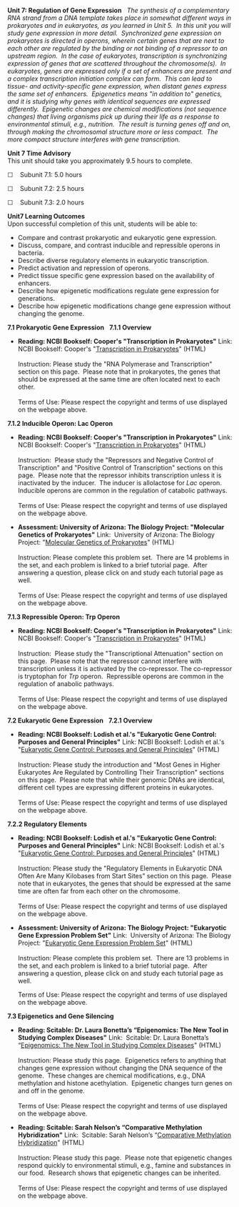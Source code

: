 **Unit 7: Regulation of Gene Expression** <span id="7"></span> 
*The synthesis of a complementary RNA strand from a DNA template takes
place in somewhat different ways in prokaryotes and in eukaryotes, as
you learned in Unit 5.  In this unit you will study gene expression in
more detail.  Synchronized gene expression on prokaryotes is directed in
operons, wherein certain genes that are next to each other are regulated
by the binding or not binding of a repressor to an upstream region.  In
the case of eukaryotes, transcription is synchronizing expression of
genes that are scattered throughout the chromosome(s).  In eukaryotes,
genes are expressed only if a set of enhancers are present and a complex
transcription initiation complex can form.  This can lead to tissue- and
activity-specific gene expression, when distant genes express the same
set of enhancers.  Epigenetics means "in addition to" genetics, and it
is studying why genes with identical sequences are expressed
differently.  Epigenetic changes are chemical modifications (not
sequence changes) that living organisms pick up during their life as a
response to environmental stimuli, e.g., nutrition.  The result is
turning genes off and on, through making the chromosomal structure more
or less compact.  The more compact structure interferes with gene
transcription.*

**Unit 7 Time Advisory**  
This unit should take you approximately 9.5 hours to complete.  
  
 ☐    Subunit 7.1: 5.0 hours  
  
 ☐    Subunit 7.2: 2.5 hours  
  
 ☐    Subunit 7.3: 2.0 hours

**Unit7 Learning Outcomes**  
Upon successful completion of this unit, students will be able to:
-   Compare and contrast prokaryotic and eukaryotic gene expression.
-   Discuss, compare, and contrast inducible and repressible operons in
    bacteria.
-   Describe diverse regulatory elements in eukaryotic transcription.
-   Predict activation and repression of operons.
-   Predict tissue specific gene expression based on the availability of
    enhancers.
-   Describe how epigenetic modifications regulate gene expression for
    generations.
-   Describe how epigenetic modifications change gene expression without
    changing the genome.

**7.1 Prokaryotic Gene Expression** <span id="7.1"></span> 
**7.1.1 Overview** <span id="7.1.1"></span> 
-   **Reading: NCBI Bookself: Cooper's "Transcription in Prokaryotes"**
    Link: NCBI Bookself: Cooper's "[Transcription in
    Prokaryotes](http://www.ncbi.nlm.nih.gov/books/NBK9850/)" (HTML)  
        
     Instruction: Please study the "RNA Polymerase and Transcription"
    section on this page.  Please note that in prokaryotes, the genes
    that should be expressed at the same time are often located next to
    each other.  
        
     Terms of Use: Please respect the copyright and terms of use
    displayed on the webpage above.

**7.1.2 Inducible Operon: Lac Operon** <span id="7.1.2"></span> 
-   **Reading: NCBI Bookself: Cooper's "Transcription in Prokaryotes"**
    Link: NCBI Bookself: Cooper's "[Transcription in
    Prokaryotes](http://www.ncbi.nlm.nih.gov/books/NBK9850/)" (HTML)  
        
     Instruction:  Please study the "Repressors and Negative Control of
    Transcription" and "Positive Control of Transcription" sections on
    this page.  Please note that the repressor inhibits transcription
    unless it is inactivated by the inducer.  The inducer is allolactose
    for *Lac* operon. Inducible operons are common in the regulation of
    catabolic pathways.  
        
     Terms of Use: Please respect the copyright and terms of use
    displayed on the webpage above.

-   **Assessment: University of Arizona: The Biology Project: "Molecular
    Genetics of Prokaryotes"**
    Link:  University of Arizona: The Biology Project: "[Molecular
    Genetics of
    Prokaryotes](http://www.biology.arizona.edu/molecular_bio/problem_sets/mol_genetics_of_prokaryotes/Prokaryotes.html)"
    (HTML)  
        
     Instruction: Please complete this problem set.  There are 14
    problems in the set, and each problem is linked to a brief tutorial
    page.  After answering a question, please click on and study each
    tutorial page as well.  
        
     Terms of Use: Please respect the copyright and terms of use
    displayed on the webpage above.

**7.1.3 Repressible Operon: Trp Operon** <span id="7.1.3"></span> 
-   **Reading: NCBI Bookself: Cooper's "Transcription in Prokaryotes"**
    Link: NCBI Bookself: Cooper's "[Transcription in
    Prokaryotes](http://www.ncbi.nlm.nih.gov/books/NBK9850/)" (HTML)  
        
     Instruction:  Please study the "Transcriptional Attenuation"
    section on this page.  Please note that the repressor cannot
    interfere with transcription unless it is activated by the
    co-repressor. The co-repressor is tryptophan for *Trp* operon.
     Repressible operons are common in the regulation of anabolic
    pathways.  
        
     Terms of Use: Please respect the copyright and terms of use
    displayed on the webpage above.

**7.2 Eukaryotic Gene Expression** <span id="7.2"></span> 
**7.2.1 Overview** <span id="7.2.1"></span> 
-   **Reading: NCBI Bookself: Lodish et al.'s "Eukaryotic Gene Control:
    Purposes and General Principles"**
    Link: NCBI Bookself: Lodish et al.'s "[Eukaryotic Gene Control:
    Purposes and General
    Principles](http://www.ncbi.nlm.nih.gov/books/NBK21635/)" (HTML)  
        
     Instruction: Please study the introduction and "Most Genes in
    Higher Eukaryotes Are Regulated by Controlling Their Transcription"
    sections on this page.  Please note that while their genomic DNAs
    are identical, different cell types are expressing different
    proteins in eukaryotes.  
        
     Terms of Use: Please respect the copyright and terms of use
    displayed on the webpage above.

**7.2.2 Regulatory Elements** <span id="7.2.2"></span> 
-   **Reading: NCBI Bookself: Lodish et al.'s "Eukaryotic Gene Control:
    Purposes and General Principles"**
    Link: NCBI Bookself: Lodish et al.'s "[Eukaryotic Gene Control:
    Purposes and General
    Principles](http://www.ncbi.nlm.nih.gov/books/NBK21635/)" (HTML)  
        
     Instruction: Please study the "Regulatory Elements in Eukaryotic
    DNA Often Are Many Kilobases from Start Sites" section on this page.
     Please note that in eukaryotes, the genes that should be expressed
    at the same time are often far from each other on the chromosome.  
        
     Terms of Use: Please respect the copyright and terms of use
    displayed on the webpage above.

-   **Assessment: University of Arizona: The Biology Project:
    "Eukaryotic Gene Expression Problem Set"**
    Link:  University of Arizona: The Biology Project: "[Eukaryotic Gene
    Expression Problem
    Set](http://www.biology.arizona.edu/molecular_bio/problem_sets/mol_genetics_of_eukaryotes/eukaryotes.html)"
    (HTML)  
        
     Instruction: Please complete this problem set.  There are 13
    problems in the set, and each problem is linked to a brief tutorial
    page.  After answering a question, please click on and study each
    tutorial page as well.  
      
     Terms of Use: Please respect the copyright and terms of use
    displayed on the webpage above.

**7.3 Epigenetics and Gene Silencing** <span id="7.3"></span> 
-   **Reading: Scitable: Dr. Laura Bonetta’s “Epigenomics: The New Tool
    in Studying Complex Diseases"**
    Link:  Scitable: Dr. Laura Bonetta’s “[Epigenomics: The New Tool in
    Studying Complex
    Diseases](http://www.nature.com/scitable/topicpage/epigenomics-the-new-tool-in-studying-complex-694)"
    (HTML)  
        
     Instruction: Please study this page.  Epigenetics refers to
    anything that changes gene expression without changing the DNA
    sequence of the genome.  These changes are chemical modifications,
    e.g., DNA methylation and histone acethylation.  Epigenetic changes
    turn genes on and off in the genome.  
        
     Terms of Use: Please respect the copyright and terms of use
    displayed on the webpage above.

-   **Reading: Scitable: Sarah Nelson’s “Comparative Methylation
    Hybridization"**
    Link:  Scitable: Sarah Nelson’s “[Comparative Methylation
    Hybridization](http://www.nature.com/scitable/topicpage/comparative-methylation-hybridization-27920)"
    (HTML)  
        
     Instruction: Please study this page.  Please note that epigenetic
    changes respond quickly to environmental stimuli, e.g., famine and
    substances in our food.  Research shows that epigenetic changes can
    be inherited.  
        
     Terms of Use: Please respect the copyright and terms of use
    displayed on the webpage above.



